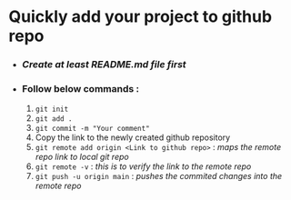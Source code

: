 # Quickly add your project to github repo  

- ### *Create at least README.md file first*

- ### Follow below commands :
  1. `git init`
  2. `git add .`
  3. `git commit -m "Your comment"`
  4. Copy the link to the newly created github repository
  5. `git remote add origin <Link to github repo>` : *maps the remote repo link to local git repo*
  6. `git remote -v` : *this is to verify the link to the remote repo*
  7. `git push -u origin main` : *pushes the commited changes into the remote repo*